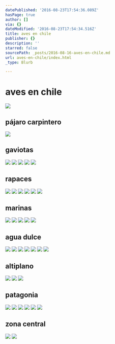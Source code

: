```yaml
---
datePublished: '2016-08-23T17:54:36.089Z'
hasPage: true
author: []
via: {}
dateModified: '2016-08-23T17:54:34.516Z'
title: aves en chile
publisher: {}
description: ''
starred: false
sourcePath: _posts/2016-08-16-aves-en-chile.md
url: aves-en-chile/index.html
_type: Blurb

---
```

# aves en chile
![](https://the-grid-user-content.s3-us-west-2.amazonaws.com/feb86a57-9da9-471c-8ce1-0448149769f5.jpg)

## pájaro carpintero
![](https://the-grid-user-content.s3-us-west-2.amazonaws.com/96c43fb6-3d36-4613-aadf-c4859dd9bcc0.jpg)

## gaviotas
![](https://the-grid-user-content.s3-us-west-2.amazonaws.com/32fa6a79-33da-45bc-97c3-34faf31ed7d2.jpg)
![](https://the-grid-user-content.s3-us-west-2.amazonaws.com/8c7dd9b9-8173-4655-a4d3-078ca5ee93dd.jpg)
![](https://the-grid-user-content.s3-us-west-2.amazonaws.com/631ad676-8dbe-4ec0-adb3-7751ab5542f6.jpg)
![](https://the-grid-user-content.s3-us-west-2.amazonaws.com/11de1024-17a9-480f-b72b-2f8503c7405f.jpg)
![](https://the-grid-user-content.s3-us-west-2.amazonaws.com/46f170a0-033d-42b4-9a21-bb77af163435.jpg)

## rapaces
![](https://the-grid-user-content.s3-us-west-2.amazonaws.com/d6559812-463e-4338-a281-64a052330b4f.jpg)
![](https://the-grid-user-content.s3-us-west-2.amazonaws.com/20828359-4645-4d06-bc44-374ea3cb15bb.jpg)
![](https://the-grid-user-content.s3-us-west-2.amazonaws.com/85fda343-0211-4d43-aa85-4fb7fb02ed98.jpg)
![](https://the-grid-user-content.s3-us-west-2.amazonaws.com/666931d3-4275-481d-92aa-5c5d6ab56dbc.jpg)
![](https://the-grid-user-content.s3-us-west-2.amazonaws.com/de9fa55d-f1e4-4c9b-994f-9e40fd70d777.jpg)
![](https://the-grid-user-content.s3-us-west-2.amazonaws.com/a5b93e9e-9e89-426e-a4c3-e7d780c8922c.jpg)

## marinas
![](https://the-grid-user-content.s3-us-west-2.amazonaws.com/59a37013-30c8-4264-b05c-262e1a9732c1.jpg)
![](https://the-grid-user-content.s3-us-west-2.amazonaws.com/aba50233-7703-47ab-a764-5203481fafa6.jpg)
![](https://the-grid-user-content.s3-us-west-2.amazonaws.com/a64fd80c-079e-4fd5-8a00-9b1a60fe281f.jpg)
![](https://the-grid-user-content.s3-us-west-2.amazonaws.com/fd4be95a-ec25-454b-9aab-dc906c9d149d.jpg)
![](https://the-grid-user-content.s3-us-west-2.amazonaws.com/3d4979c9-6007-47dc-8a7b-ea66358e344a.jpg)

## agua dulce
![](https://the-grid-user-content.s3-us-west-2.amazonaws.com/32920877-0bd3-473e-88cd-b33be53ae775.jpg)
![](https://the-grid-user-content.s3-us-west-2.amazonaws.com/ebf66a5e-3b15-4556-bcd5-98caa9750623.jpg)
![](https://the-grid-user-content.s3-us-west-2.amazonaws.com/a4394fe3-2202-47da-bf09-42cf17d50a8b.jpg)
![](https://the-grid-user-content.s3-us-west-2.amazonaws.com/21d9f150-d201-4a2f-b253-c5a09633fc40.jpg)
![](https://the-grid-user-content.s3-us-west-2.amazonaws.com/34bf9ba8-785a-4505-a61d-0c91420504da.jpg)
![](https://the-grid-user-content.s3-us-west-2.amazonaws.com/d918845e-904d-4c31-bfa7-96e00ca6e483.jpg)
![](https://the-grid-user-content.s3-us-west-2.amazonaws.com/0bc60cb9-835d-41c9-8783-d864aca0b472.jpg)

## altiplano
![](https://the-grid-user-content.s3-us-west-2.amazonaws.com/fa3b476e-7e6e-4874-b545-ba85da6e68e7.jpg)
![](https://the-grid-user-content.s3-us-west-2.amazonaws.com/5c0d35e9-319b-4781-9292-35ffd0f20abf.jpg)
![](https://the-grid-user-content.s3-us-west-2.amazonaws.com/b1cfff5c-b64d-4501-834a-754c32fdc4e4.jpg)

## patagonia
![](https://the-grid-user-content.s3-us-west-2.amazonaws.com/ec8ba65a-0584-47cd-bf28-3923b51c0faa.jpg)
![](https://the-grid-user-content.s3-us-west-2.amazonaws.com/f2def2a0-1505-4259-aa55-ed12ca1c38fb.jpg)
![](https://the-grid-user-content.s3-us-west-2.amazonaws.com/39531284-094c-4d34-aafc-24b78b2bad8c.jpg)
![](https://the-grid-user-content.s3-us-west-2.amazonaws.com/a757bc99-5ff9-4d59-bce0-bbde94872fd5.jpg)
![](https://the-grid-user-content.s3-us-west-2.amazonaws.com/87d6974c-b102-4b2e-94f7-11abbb39c969.jpg)
![](https://the-grid-user-content.s3-us-west-2.amazonaws.com/f59be223-227a-46c5-b693-2d1e8974ad09.jpg)

## zona central
![](https://the-grid-user-content.s3-us-west-2.amazonaws.com/c46a322c-c168-4bf5-9599-5218e3d829b2.jpg)
![](https://the-grid-user-content.s3-us-west-2.amazonaws.com/fe4c3589-2fcc-427e-89b3-b9e51d637402.jpg)